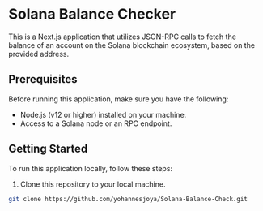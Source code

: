 # Solana Balance Checker

This is a Next.js application that utilizes JSON-RPC calls to fetch the balance of an account on the Solana blockchain ecosystem, based on the provided address.

## Prerequisites

Before running this application, make sure you have the following:

- Node.js (v12 or higher) installed on your machine.
- Access to a Solana node or an RPC endpoint.

## Getting Started

To run this application locally, follow these steps:

1. Clone this repository to your local machine.

```bash
git clone https://github.com/yohannesjoya/Solana-Balance-Check.git
```
